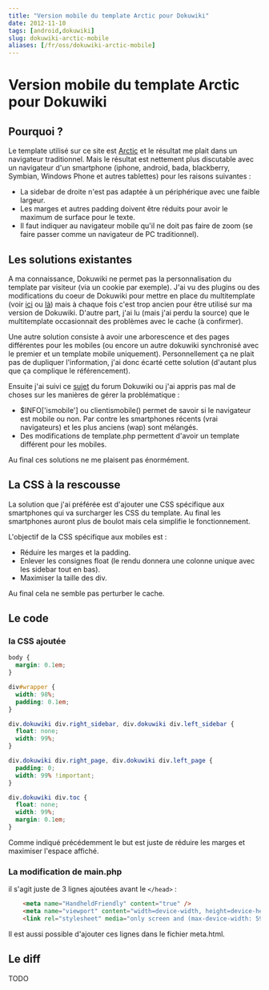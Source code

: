 ```yaml
---
title: "Version mobile du template Arctic pour Dokuwiki"
date: 2012-11-10
tags: [android,dokuwiki]
slug: dokuwiki-arctic-mobile
aliases: [/fr/oss/dokuwiki-arctic-mobile]
---
```

# Version mobile du template Arctic pour Dokuwiki

## Pourquoi ?
Le template utilisé sur ce site est [Arctic](http://www.dokuwiki.org/template:arctic) et le résultat me plait dans un navigateur traditionnel. Mais le résultat est nettement plus discutable avec un navigateur d'un smartphone (iphone, android, bada, blackberry, Symbian, Windows Phone et autres tablettes) pour les raisons suivantes :

*	La sidebar de droite n'est pas adaptée à un périphérique avec une faible largeur.
*	Les marges et autres padding doivent être réduits pour avoir le maximum de surface pour le texte.
*	Il faut indiquer au navigateur mobile qu'il ne doit pas faire de zoom (se faire passer comme un navigateur de PC traditionnel).

## Les solutions existantes

A ma connaissance, Dokuwiki ne permet pas la personnalisation du template par visiteur (via un cookie par exemple). J'ai vu des plugins ou des modifications du coeur de Dokuwiki pour mettre en place du multitemplate (voir [ici](http://www.dokuwiki.org/plugin:multitemplate_styleman) ou [là](http://www.dokuwiki.org/template:multitemplate)) mais à chaque fois c'est trop ancien pour être utilisé sur ma version de Dokuwiki. D'autre part, j'ai lu (mais j'ai perdu la source) que le multitemplate occasionnait des problèmes avec le cache (à confirmer).

Une autre solution consiste à avoir une arborescence et des pages différentes pour les mobiles (ou encore un autre dokuwiki synchronisé avec le premier et un template mobile uniquement). Personnellement ça ne plait pas de dupliquer l'information, j'ai donc écarté cette solution (d'autant plus que ça complique le référencement). 

Ensuite j'ai suivi ce [sujet](http://forum.dokuwiki.org/thread/5270) du forum Dokuwiki ou j'ai appris pas mal de choses sur les manières de gérer la problématique : 

*	$INFO['ismobile'] ou clientismobile() permet de savoir si le navigateur est mobile ou non. Par contre les smartphones récents (vrai navigateurs) et les plus anciens (wap) sont mélangés.
*	Des modifications de template.php permettent d'avoir un template différent pour les mobiles.

Au final ces solutions ne me plaisent pas énormément.

## La CSS à la rescousse

La solution que j'ai préférée est d'ajouter une CSS spécifique aux smartphones qui va surcharger les CSS du template. Au final les smartphones auront plus de boulot mais cela simplifie le fonctionnement.

L'objectif de la CSS spécifique aux mobiles est :

*	Réduire les marges et la padding.
*	Enlever les consignes float (le rendu donnera une colonne unique avec les sidebar tout en bas).
*	Maximiser la taille des div.

Au final cela ne semble pas perturber le cache.

## Le code

### la CSS ajoutée

```css
body {
  margin: 0.1em;
}

div#wrapper {
  width: 98%;
  padding: 0.1em;
}

div.dokuwiki div.right_sidebar, div.dokuwiki div.left_sidebar {
  float: none;
  width: 99%;
}

div.dokuwiki div.right_page, div.dokuwiki div.left_page {
  padding: 0;
  width: 99% !important;
}

div.dokuwiki div.toc {
  float: none;
  width: 99%;
  margin: 0.1em;
}
```
Comme indiqué précédemment le but est juste de réduire les marges et maximiser l'espace affiché.

### La modification de main.php

il s'agit juste de 3 lignes ajoutées avant le `</head>` :

```html
    <meta name="HandheldFriendly" content="true" />
    <meta name="viewport" content="width=device-width, height=device-height, user-scalable=no" />
    <link rel="stylesheet" media="only screen and (max-device-width: 599px)" type="text/css" href="<?php echo DOKU_TPL?>arctic_mobile.css" />
```

Il est aussi possible d'ajouter ces lignes dans le fichier meta.html.

## Le diff

TODO


